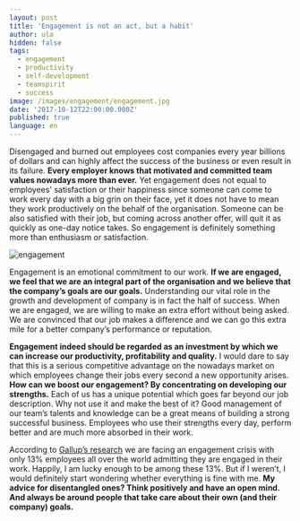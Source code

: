 ```yaml
---
layout: post
title: 'Engagement is not an act, but a habit'
author: ula
hidden: false
tags:
  - engagement
  - productivity
  - self-development
  - teamspirit
  - success
image: /images/engagement/engagement.jpg
date: '2017-10-12T22:00:00.000Z'
published: true
language: en
---
```



Disengaged and burned out employees cost companies every year billions of dollars and can highly affect the success of the business or even result in its failure. **Every employer knows that motivated and committed team values nowadays more than ever.** Yet engagement does not equal to employees' satisfaction or their happiness since someone can come to work every day with a big grin on their face, yet it does not have to mean they work productively on the behalf of the organisation. Someone can be also satisfied with their job, but coming across another offer, will quit it as quickly as one-day notice takes. So engagement is definitely something more than enthusiasm or satisfaction. 

![engagement](/images/engagement/engagement.jpg)

Engagement is an emotional commitment to our work. **If we are engaged, we feel that we are an integral part of the organisation and we believe that the company’s goals are our goals.** Understanding our vital role in the growth and development of company is in fact the half of success. When we are engaged, we are willing to make an extra effort without being asked. We are convinced that our job makes a difference and we can go this extra mile for a better company’s performance or reputation. 

**Engagement indeed should be regarded as an investment by which we can increase our productivity, profitability and quality.** I would dare to say that this is a serious competitive advantage on the nowadays market on which employees change their jobs every second a new opportunity arises. **How can we boost our engagement? By concentrating on developing our strengths.** Each of us has a unique potential which goes far beyond our job description. Why not use it and make the best of it? Good management of our team’s talents and knowledge can be a great means of building a strong successful business. Employees who use their strengths every day, perform better and are much more absorbed in their work. 

According to [Gallup’s research](http://news.gallup.com/businessjournal/188033/worldwide-employee-engagement-crisis.aspx) we are facing an engagement crisis with only 13% employees all over the world admitting they are engaged in their work. Happily, I am lucky enough to be among these 13%. But if I weren’t, I would definitely start wondering whether everything is fine with me. **My advice for disentangled ones? Think positively and have an open mind. And always be around people that take care about their own (and their company) goals.**

